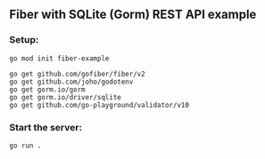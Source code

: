 ## Fiber with SQLite (Gorm) REST API example

### Setup:

```
go mod init fiber-example

go get github.com/gofiber/fiber/v2
go get github.com/joho/godotenv
go get gorm.io/gorm
go get gorm.io/driver/sqlite
go get github.com/go-playground/validator/v10
```

### Start the server:

```
go run .
```
